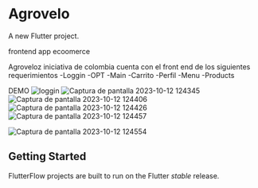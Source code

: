 # Agrovelo

A new Flutter project.

frontend app ecoomerce

Agroveloz iniciativa de colombia cuenta con el front end de los siguientes requerimientos
-Loggin
-OPT
-Main
-Carrito
-Perfil
-Menu
-Products


DEMO
![loggin](https://github.com/D3C0D1/E-commerce-frontend-flutter/assets/124421179/f438bed0-afe7-4341-9b08-bae67ef110d9)
![Captura de pantalla 2023-10-12 124345](https://github.com/D3C0D1/E-commerce-frontend-flutter/assets/124421179/137bde9c-0a91-4d5b-83ac-fe8a554b7703)
![Captura de pantalla 2023-10-12 124406](https://github.com/D3C0D1/E-commerce-frontend-flutter/assets/124421179/4fedc779-a347-461a-8105-0f5c6a53394f)
![Captura de pantalla 2023-10-12 124426](https://github.com/D3C0D1/E-commerce-frontend-flutter/assets/124421179/abc19c2d-f0b4-4187-97a1-a22144e0d8cc)
![Captura de pantalla 2023-10-12 124457](https://github.com/D3C0D1/E-commerce-frontend-flutter/assets/124421179/7064a584-cda1-4e30-bc0b-7f9385e2a60e)

![Captura de pantalla 2023-10-12 124554](https://github.com/D3C0D1/E-commerce-frontend-flutter/assets/124421179/4b9bcb9b-e10c-4fac-ba29-2bf209ae485f)


## Getting Started

FlutterFlow projects are built to run on the Flutter _stable_ release.
